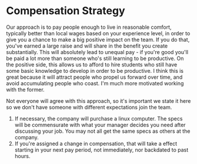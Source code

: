 
# Compensation Strategy

Our approach is to pay people enough to live in reasonable comfort, typically better than local wages based on your experience level, in order to give you a chance to make a big positive impact on the team. If you do that, you've earned a large raise and will share in the benefit you create substantially. This will absolutely lead to unequal pay - if you're good you'll be paid a lot more than someone who's still learning to be productive. On the positive side, this allows us to afford to hire students who still have some basic knowledge to develop in order to be productive. I think this is great because it will attract people who propel us forward over time, and avoid accumulating people who coast. I'm much more motivated working with the former.

Not everyone will agree with this approach, so it's important we state it here so we don't have someone with different expectations join the team.

1. If necessary, the company will purchase a linux computer. The specs will be commensurate with what your manager decides you need after discussing your job. You may not all get the same specs as others at the company.
2. If you're assigned a change in compensation, that will take a effect starting in your next pay period, not immediately, nor backdated to past hours.
